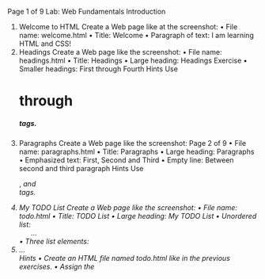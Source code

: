 Page 1 of 9
Lab: Web Fundamentals Introduction
1. Welcome to HTML
Create a Web page like at the screenshot:
• File name: welcome.html
• Title: Welcome
• Paragraph of text: I am learning HTML and CSS!
2. Headings
Create a Web page like the screenshot:
• File name: headings.html
• Title: Headings
• Large heading: Headings Exercise
• Smaller headings: First through Fourth
Hints
Use <h1> through <h5> tags.
3. Paragraphs
Create a Web page like the screenshot:
Page 2 of 9
• File name: paragraphs.html
• Title: Paragraphs
• Large heading: Paragraphs
• Emphasized text: First, Second and Third
• Empty line: Between second and third paragraph
Hints
Use <p>, <em> and <br/> tags.
4. My TODO List
Create a Web page like the screenshot:
• File name: todo.html
• Title: TODO List
• Large heading: My TODO List
• Unordered list: <ul>…</ul>
• Three list elements: <li>…</li>
Hints
• Create an HTML file named todo.html like in the previous exercises.
• Assign the <title>…<title>.
• Use <ul>…</ul> to create an unordered list.
• Put each of the list items in a <li>…</li> tag.
• Use &amp; for the &
• Use &ndash; for the long hyphen.
Page 3 of 9
5. Hello HTML
Create a Web page like the screenshot:
• File name: hello.html
• Title: Hello HTML
• Large heading: Hello HTML!
• Paragraph of text: I am <your name (bold)>. I am from <your town as link to your town's Web site>.
• Paragraph of text: I study <specialty (italic)> at <link to Lexicon>.
Hints
Modify the code from the example in the slides.
6. Website
Create three web pages connected to each other by local links like the screenshot below:
• File names: home.html, todo.html, hello.html
• Titles: Home, TODO List, Hello
Page 4 of 9
• Large headings: Home, My TODO List, Hello HTML!
• Unordered lists: home.html and todo.html
• Hyperlinks: home.html - links to todo.html and hello.html
• Home hyperlinks: todo.html and hello.html
Hints
You can use the todo.html and hello.html pages that you have created for the previous exercises.
• Create home.html and use <ul>…</ul> to create an unordered list with the links
• Use <a href="">…</a> to create a hyperlink inside a <li>…</li> element
• Use href="todo.html" to connect home.html to todo.html and href="hello.html" to connect it with hello.html.
• Create 'back to home' links following the same logic
7. Fruits
Create a Web page like the screenshot:
Download these images from google images:
• images\apple.png
• images\banana.png
• images\kiwi.png
• images\orange.png
Hints
• Create a HTML page named “fruits.html” titled “Fruits”.
• Use 3 paragraphs, each holding 5 images.
• Put the images in each paragraph (row) in a sequence, one after another.
Page 5 of 9
8. Receipt
Design a Web page like the screenshot:
Hints
• Create a HTML page named “receipt.html” titled “Lexicon Store”.
• Use <table>, <tr>, <th>, <td> tags and the colspan attribute.
• Use &copy; for the copyright sign.
Create a Web page like the screenshot:
• File name: contact.html
• Title: Contact Us
• Large heading: Contact Us
• Form: holding three elements
• Textboxes: Two text boxes
• Button: with text Submit
Page 6 of 9
Hints
• For the form use <form>…</form>
• Inside the form place two textboxes using <input type="text" />
• Use <input type="submit" value="Submit" /> for the button
9. Colors
Create a Web page like the screenshot:
Hints
• Use a paragraph <p>…</p> to hold the text.
• Use <span style="…">text</span> for the colored text
10. Borders
Create a Web page like the screenshot:
Hints
• Use three paragraphs <p>…</p> to hold the text
• Use <p style="">…</p> to style the paragraphs
• Use <span style="…">text</span> for the colored text
11. Rectangles
Create a Web page like the screenshot:
Page 7 of 9
Hints
• Use 3 nested <div> elements
• Outside div: blue dotted border + border-radius + padding
• Middle div: red dashed border + border-radius + padding
• Inner div: green solid border + border-radius + padding + text-align + font-size
• Use &lt; and &gt; to escape the < and > characters in the text…
12. Languages
Create a Web page like the screenshot:
Hints
• Create HTML file langs.html.
o Put the text in paragraphs and <span>…</span> tags.
• Create CSS file langs.css.
• Link the CSS file in the HTML header:
o <link rel="…" href="langs.css">
• In the body CSS selector in the CSS class define:
o background:#EEE; font-size:24pt;
• Define and use a CSS class .lang for styling the languages:
o Specify border:1px #AAA, border-radius, background:#CCC, padding
*13. Contact Us Form
Create a Web page like the screenshot:
Page 8 of 9
Hints
1. Create an HTML file contact-us-form.html, put appropriate title, put “Contact Us” heading.
2. Create the HTML code to display the form and its fields:
3. In the CSS file put some styling to make the for look like at the above screenshot. First define the form background styling:
4. Style the labels before each form field. They stay in a <span>…</span> tags. Use styling like this:
Page 9 of 9
5. Now style the <input>…</input> and <select>…</select> fields:
6. Finally, style the “Submit” button:
